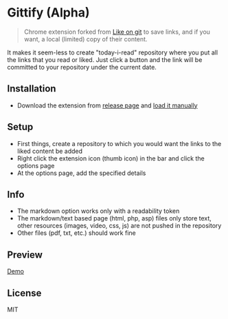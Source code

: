 # Gittify (Alpha)
> Chrome extension forked from [Like on git](https://github.com/Idnan/like-on-git) to save links, and if you want, a local (limited) copy of their content.

It makes it seem-less to create "today-i-read" repository where you put all the links that you read or liked. Just click a button and the link will be committed to your repository under the current date.

## Installation

- Download the extension from [release page](https://github.com/Ale46/gittify/releases/) and [load it manually](http://superuser.com/questions/247651/how-does-one-install-an-extension-for-chrome-browser-from-the-local-file-system/247654#247654)

## Setup

- First things, create a repository to which you would want the links to the liked content be added
- Right click the extension icon (thumb icon) in the bar and click the options page
- At the options page, add the specified details

## Info

- The markdown option works only with a readability token
- The markdown/text based page (html, php, asp) files only store text, other resources (images, video, css, js) are not pushed in the repository
- Other files (pdf, txt, etc.) should work fine

## Preview
[Demo](http://i.imgur.com/hd0TzYb.gifv)


## License

MIT

